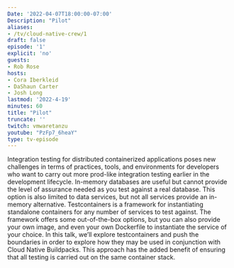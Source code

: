 ```yaml
---
Date: '2022-04-07T18:00:00-07:00'
Description: "Pilot"
aliases:
- /tv/cloud-native-crew/1
draft: false
episode: '1'
explicit: 'no'
guests:
- Rob Rose
hosts:
- Cora Iberkleid
- DaShaun Carter
- Josh Long
lastmod: '2022-4-19'
minutes: 60
title: "Pilot"
truncate: ''
twitch: vmwaretanzu
youtube: "PzFp7_6heaY"
type: tv-episode
---
```


Integration testing for distributed containerized applications poses new challenges in terms of practices, tools, and environments for developers who want to carry out more prod-like integration testing earlier in the development lifecycle.  In-memory databases are useful but cannot provide the level of assurance needed as you test against a real database. This option is also limited to data services, but not all services provide an in-memory alternative. Testcontainers is a framework for instantiating standalone containers for any number of services to test against. The framework offers some out-of-the-box options, but you can also provide your own image, and even your own Dockerfile to instantiate the service of your choice. In this talk, we’ll explore testcontainers and push the boundaries in order to explore how they may be used in conjunction with Cloud Native Buildpacks. This approach has the added benefit of ensuring that all testing is carried out on the same container stack.